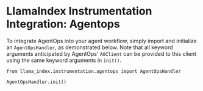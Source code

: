 # LlamaIndex Instrumentation Integration: Agentops

To integrate AgentOps into your agent workflow,
simply import and initialize an `AgentOpsHandler`,
as demonstrated below. Note that all keyword arguments
anticipated by AgentOps' `AOClient` can be provided
to this client using the same keyword arguments in
`init()`.

```
from llama_index.instrumentation.agentops import AgentOpsHandler

AgentOpsHandler.init()
```
